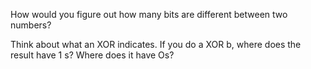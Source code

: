 How would you figure out how many bits are different between two numbers?

Think about what an XOR indicates. If you do a XOR b, where does the result have 1 s?
Where does it have Os?
